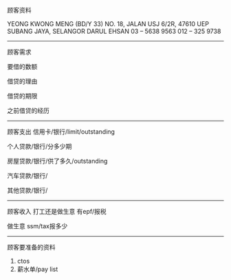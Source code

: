 顾客资料

YEONG KWONG MENG (BD/Y 33) NO. 18, JALAN USJ 6/2R, 47610 UEP SUBANG JAYA, SELANGOR DARUL EHSAN 03 – 5638 9563 012 – 325 9738

-----------------
顾客需求


要借的数额

借贷的理由

借贷的期限

之前借贷的经历


--------------
顾客支出
信用卡/银行/limit/outstanding


个人贷款/银行/分多少期

房屋贷款/银行/供了多久/outstanding

汽车贷款/银行/


其他贷款/银行/

-----------
顾客收入
打工还是做生意
有epf/报税

做生意 ssm/tax报多少

-------
顾客要准备的资料
1. ctos
2. 薪水单/pay list




